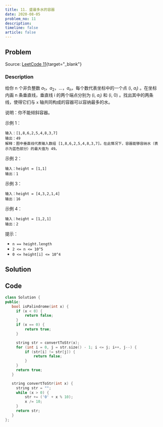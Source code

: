 ```yaml
---
title: 11. 盛最多水的容器
date: 2020-08-05
problem_no: 11
description: 
timeline: false
article: false
---
```


<!-- Description. -->

<!-- more -->

## Problem

Source: [LeetCode 11](https://leetcode-cn.com/problems/container-with-most-water/){target="_blank"}

### Description

给你 n 个非负整数 $a_1，a_2，...，a_n$，每个数代表坐标中的一个点 (i, $a_i$) 。在坐标内画 n 条垂直线，垂直线 i 的两个端点分别为 (i, $a_i$) 和 (i, 0) 。找出其中的两条线，使得它们与 `x` 轴共同构成的容器可以容纳最多的水。

说明：你不能倾斜容器。

示例 1：

```text
输入：[1,8,6,2,5,4,8,3,7]
输出：49
解释：图中垂直线代表输入数组 [1,8,6,2,5,4,8,3,7]。在此情况下，容器能够容纳水（表示为蓝色部分）的最大值为 49。
```

示例 2：

```text
输入：height = [1,1]
输出：1
```

示例 3：

```text
输入：height = [4,3,2,1,4]
输出：16
```

示例 4：

```text
输入：height = [1,2,1]
输出：2
```

提示：

- `n == height.length`
- `2 <= n <= 10^5`
- `0 <= height[i] <= 10^4`

## Solution

## Code

 ```cpp
class Solution {
public:
    bool isPalindrome(int x) {
      if (x < 0) {
          return false;
      }
      if (x == 0) {
          return true;
      }

      string str = convertToStr(x);
      for (int i = 0, j = str.size() - 1; i <= j; i++, j--) {
          if (str[i] != str[j]) {
              return false;
          }
      }
      return true;
    }

    string convertToStr(int x) {
      string str = "";
      while (x > 0) {
          str += ('0' + x % 10);
          x /= 10;
      }
      return str;
    }
};
```
